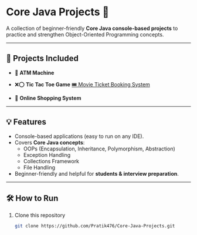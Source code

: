 # Core Java Projects 🚀

A collection of beginner-friendly **Core Java console-based projects** to practice and strengthen Object-Oriented Programming concepts.

---

## 📌 Projects Included
- 🏧 **ATM Machine**
- ❌⭕ **Tic Tac Toe Game**
[🎟️ Movie Ticket Booking System](./MovieTicketBooking)

- 🛒 **Online Shopping System**

---

## 💡 Features
- Console-based applications (easy to run on any IDE).
- Covers **Core Java concepts**:
  - OOPs (Encapsulation, Inheritance, Polymorphism, Abstraction)
  - Exception Handling
  - Collections Framework
  - File Handling  
- Beginner-friendly and helpful for **students & interview preparation**.

---

## 🛠️ How to Run
1. Clone this repository  
   ```bash
   git clone https://github.com/Pratik476/Core-Java-Projects.git
